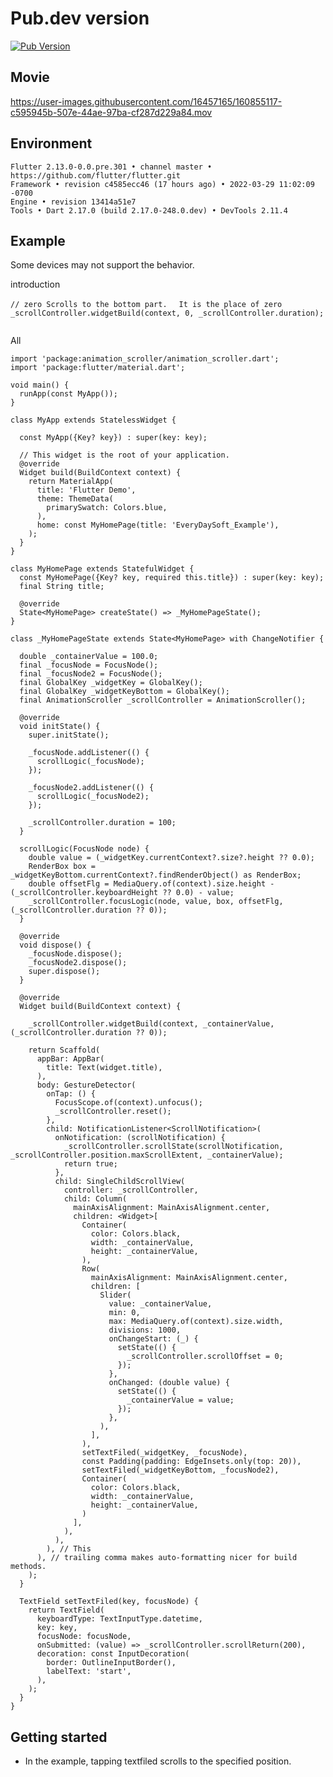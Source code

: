 <!-- 
This README describes the package. If you publish this package to pub.dev,
this README's contents appear on the landing page for your package.

For information about how to write a good package README, see the guide for
[writing package pages](https://dart.dev/guides/libraries/writing-package-pages). 

For general information about developing packages, see the Dart guide for
[creating packages](https://dart.dev/guides/libraries/create-library-packages)
and the Flutter guide for
[developing packages and plugins](https://flutter.dev/developing-packages). 
-->


# Pub.dev version

[![Pub Version](https://img.shields.io/pub/v/animation_scroller?color=emerald)](https://pub.dev/packages/animation_scroller/versions/)


## Movie





https://user-images.githubusercontent.com/16457165/160855117-c595945b-507e-44ae-97ba-cf287d229a84.mov




## Environment

```
Flutter 2.13.0-0.0.pre.301 • channel master • https://github.com/flutter/flutter.git
Framework • revision c4585ecc46 (17 hours ago) • 2022-03-29 11:02:09 -0700
Engine • revision 13414a51e7
Tools • Dart 2.17.0 (build 2.17.0-248.0.dev) • DevTools 2.11.4
```


## Example

Some devices may not support the behavior.


introduction

```
// zero Scrolls to the bottom part.　 It is the place of zero
_scrollController.widgetBuild(context, 0, _scrollController.duration);
     
```

All 
```
import 'package:animation_scroller/animation_scroller.dart';
import 'package:flutter/material.dart';

void main() {
  runApp(const MyApp());
}

class MyApp extends StatelessWidget {

  const MyApp({Key? key}) : super(key: key);

  // This widget is the root of your application.
  @override
  Widget build(BuildContext context) {
    return MaterialApp(
      title: 'Flutter Demo',
      theme: ThemeData(
        primarySwatch: Colors.blue,
      ),
      home: const MyHomePage(title: 'EveryDaySoft_Example'),
    );
  }
}

class MyHomePage extends StatefulWidget {
  const MyHomePage({Key? key, required this.title}) : super(key: key);
  final String title;

  @override
  State<MyHomePage> createState() => _MyHomePageState();
}

class _MyHomePageState extends State<MyHomePage> with ChangeNotifier {

  double _containerValue = 100.0;
  final _focusNode = FocusNode();
  final _focusNode2 = FocusNode();
  final GlobalKey _widgetKey = GlobalKey();
  final GlobalKey _widgetKeyBottom = GlobalKey();
  final AnimationScroller _scrollController = AnimationScroller();

  @override
  void initState() {
    super.initState();

    _focusNode.addListener(() {
      scrollLogic(_focusNode);
    });

    _focusNode2.addListener(() {
      scrollLogic(_focusNode2);
    });

    _scrollController.duration = 100;
  }

  scrollLogic(FocusNode node) {
    double value = (_widgetKey.currentContext?.size?.height ?? 0.0);
    RenderBox box = _widgetKeyBottom.currentContext?.findRenderObject() as RenderBox;
    double offsetFlg = MediaQuery.of(context).size.height - (_scrollController.keyboardHeight ?? 0.0) - value;
    _scrollController.focusLogic(node, value, box, offsetFlg, (_scrollController.duration ?? 0));
  }

  @override
  void dispose() {
    _focusNode.dispose();
    _focusNode2.dispose();
    super.dispose();
  }

  @override
  Widget build(BuildContext context) {

    _scrollController.widgetBuild(context, _containerValue, (_scrollController.duration ?? 0));

    return Scaffold(
      appBar: AppBar(
        title: Text(widget.title),
      ),
      body: GestureDetector(
        onTap: () {
          FocusScope.of(context).unfocus();
          _scrollController.reset();
        },
        child: NotificationListener<ScrollNotification>(
          onNotification: (scrollNotification) {
            _scrollController.scrollState(scrollNotification, _scrollController.position.maxScrollExtent, _containerValue);
            return true;
          },
          child: SingleChildScrollView(
            controller: _scrollController,
            child: Column(
              mainAxisAlignment: MainAxisAlignment.center,
              children: <Widget>[
                Container(
                  color: Colors.black,
                  width: _containerValue,
                  height: _containerValue,
                ),
                Row(
                  mainAxisAlignment: MainAxisAlignment.center,
                  children: [
                    Slider(
                      value: _containerValue,
                      min: 0,
                      max: MediaQuery.of(context).size.width,
                      divisions: 1000,
                      onChangeStart: (_) {
                        setState(() {
                          _scrollController.scrollOffset = 0;
                        });
                      },
                      onChanged: (double value) {
                        setState(() {
                          _containerValue = value;
                        });
                      },
                    ),
                  ],
                ),
                setTextFiled(_widgetKey, _focusNode),
                const Padding(padding: EdgeInsets.only(top: 20)),
                setTextFiled(_widgetKeyBottom, _focusNode2),
                Container(
                  color: Colors.black,
                  width: _containerValue,
                  height: _containerValue,
                )
              ],
            ),
          ),
        ), // This
      ), // trailing comma makes auto-formatting nicer for build methods.
    );
  }

  TextField setTextFiled(key, focusNode) {
    return TextField(
      keyboardType: TextInputType.datetime,
      key: key,
      focusNode: focusNode,
      onSubmitted: (value) => _scrollController.scrollReturn(200),
      decoration: const InputDecoration(
        border: OutlineInputBorder(),
        labelText: 'start',
      ),
    );
  }
}
```

## Getting started

* In the example, tapping textfiled scrolls to the specified position.
